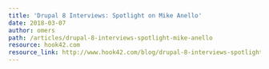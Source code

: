 ```yaml
---
title: 'Drupal 8 Interviews: Spotlight on Mike Anello'
date: 2018-03-07
author: omers
path: /articles/drupal-8-interviews-spotlight-mike-anello
resource: hook42.com
resource_link: http://www.hook42.com/blog/drupal-8-interviews-spotlight-mike-anello
---
```



